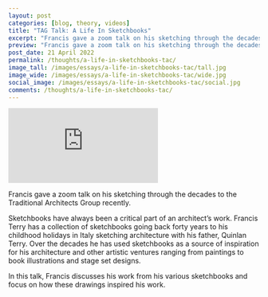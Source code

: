 ```yaml
---
layout: post
categories: [blog, theory, videos]
title: "TAG Talk: A Life In Sketchbooks"
excerpt: "Francis gave a zoom talk on his sketching through the decades to the Traditional Architects Group recently."
preview: "Francis gave a zoom talk on his sketching through the decades to the Traditional Architects Group recently. In this talk, Francis discusses his work from his various sketchbooks and focus on how these drawings inspired his work."
post_date: 21 April 2022
permalink: /thoughts/a-life-in-sketchbooks-tac/
image_tall: /images/essays/a-life-in-sketchbooks-tac/tall.jpg
image_wide: /images/essays/a-life-in-sketchbooks-tac/wide.jpg
social_image: /images/essays/a-life-in-sketchbooks-tac/social.jpg
comments: /thoughts/a-life-in-sketchbooks-tac/
---
```


<div class="videoWrapper">
	<iframe src="https://www.youtube.com/embed/KBDhmRNmHFU" frameborder="0" allow="autoplay; encrypted-media" allowfullscreen></iframe>
</div> 

Francis gave a zoom talk on his sketching through the decades to the Traditional Architects Group recently.

Sketchbooks have always been a critical part of an architect’s work. Francis Terry has a collection of sketchbooks going back forty years to his childhood holidays in Italy sketching architecture with his father, Quinlan Terry. Over the decades he has used sketchbooks as a source of inspiration for his architecture and other artistic ventures ranging from paintings to book illustrations and stage set designs.

In this talk, Francis discusses his work from his various sketchbooks and focus on how these drawings inspired his work.